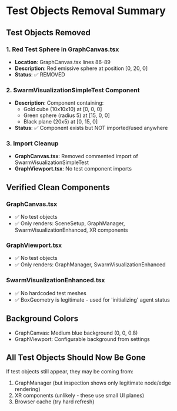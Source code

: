 # Test Objects Removal Summary

## Test Objects Removed

### 1. Red Test Sphere in GraphCanvas.tsx
- **Location**: GraphCanvas.tsx lines 86-89
- **Description**: Red emissive sphere at position [0, 20, 0]
- **Status**: ✅ REMOVED

### 2. SwarmVisualizationSimpleTest Component
- **Description**: Component containing:
  - Gold cube (10x10x10) at [0, 0, 0]
  - Green sphere (radius 5) at [15, 0, 0]
  - Black plane (20x5) at [0, 15, 0]
- **Status**: ✅ Component exists but NOT imported/used anywhere

### 3. Import Cleanup
- **GraphCanvas.tsx**: Removed commented import of SwarmVisualizationSimpleTest
- **GraphViewport.tsx**: No test component imports

## Verified Clean Components

### GraphCanvas.tsx
- ✅ No test objects
- ✅ Only renders: SceneSetup, GraphManager, SwarmVisualizationEnhanced, XR components

### GraphViewport.tsx  
- ✅ No test objects
- ✅ Only renders: GraphManager, SwarmVisualizationEnhanced

### SwarmVisualizationEnhanced.tsx
- ✅ No hardcoded test meshes
- ✅ BoxGeometry is legitimate - used for 'initializing' agent status

## Background Colors
- GraphCanvas: Medium blue background (0, 0, 0.8)
- GraphViewport: Configurable background from settings

## All Test Objects Should Now Be Gone
If test objects still appear, they may be coming from:
1. GraphManager (but inspection shows only legitimate node/edge rendering)
2. XR components (unlikely - these use small UI planes)
3. Browser cache (try hard refresh)